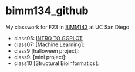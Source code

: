 # bimm134_github
My classwork for F23 in [BIMM143](https://bioboot.github.io/bimm143_F23/) at UC San Diego

- class05: [INTRO TO GGPLOT](https://github.com/y6zhong/bimm134_github/blob/b0ad06400eb0b348c1f7eff7a5d579dcf626abd8/class05/class05.pdf)
- class07: [Machine Learning]:
- class9 [halloween project]:
- class9: [mini project]:
- class10 [Structural Bioinformatics]: 
